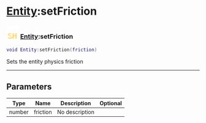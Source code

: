 # [Entity](../entity/README.md):setFriction

### <img src="../../.gitbook/assets/shared.png" width="32" height="32" /> [Entity](../entity/README.md):setFriction

```lua
void Entity:setFriction(friction)
```

Sets the entity physics friction<br>

-----------------
## Parameters

| Type   | Name | Description | Optional |
| ------ | ---- | ----------- | -------: |
| number | friction | No description |  |
